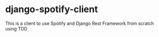 # django-spotify-client
This is a client to use Spotify and Django Rest Framework from scratch using TDD
